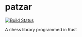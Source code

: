 # patzar
[![Build Status](https://travis-ci.org/samdouble/patzar.svg?branch=master)](https://travis-ci.org/samdouble/patzar)

A chess library programmed in Rust
